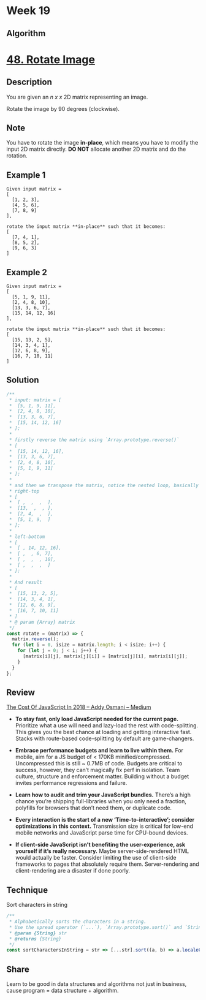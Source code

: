 # Week 19

## Algorithm

# [48. Rotate Image](https://leetcode.com/problems/rotate-image/)

## Description

You are given an *n x x* 2D matrix representing an image.

Rotate the image by 90 degrees (clockwise).

## Note

You have to rotate the image **in-place**, which means you have to modify the input 2D matrix directly. **DO NOT** allocate another 2D matrix and do the rotation.

## Example 1

```example
Given input matrix =
[
  [1, 2, 3],
  [4, 5, 6],
  [7, 8, 9]
],

rotate the input matrix **in-place** such that it becomes:
[
  [7, 4, 1],
  [8, 5, 2],
  [9, 6, 3]
]
```

## Example 2

```example
Given input matrix =
[
  [5, 1, 9, 11],
  [2, 4, 8, 10],
  [13, 3, 6, 7],
  [15, 14, 12, 16]
],

rotate the input matrix **in-place** such that it becomes:
[
  [15, 13, 2, 5],
  [14, 3, 4, 1],
  [12, 6, 8, 9],
  [16, 7, 10, 11]
]
```

## Solution

```javascript
/**
 * input: matrix = [
 *  [5, 1, 9, 11],
 *  [2, 4, 8, 10],
 *  [13, 3, 6, 7],
 *  [15, 14, 12, 16]
 * ];
 *
 * firstly reverse the matrix using `Array.prototype.reverse()`
 * [
 *  [15, 14, 12, 16],
 *  [13, 3, 6, 7],
 *  [2, 4, 8, 10],
 *  [5, 1, 9, 11]
 * ];
 *
 * and then we transpose the matrix, notice the nested loop, basically we exchange the two parts:
 * right-top
 * [
 *  [ ,  ,  ,  ],
 *  [13,  ,  , ],
 *  [2, 4,  ,  ],
 *  [5, 1, 9,  ]
 * ];
 *
 * left-bottom
 * [
 *  [ , 14, 12, 16],
 *  [ ,  , 6, 7],
 *  [ ,  ,  , 10],
 *  [ ,  ,  ,  ]
 * ];
 *
 * And result
 * [
 *  [15, 13, 2, 5],
 *  [14, 3, 4, 1],
 *  [12, 6, 8, 9],
 *  [16, 7, 10, 11]
 * ]
 * @ param {Array} matrix
 */
const rotate = (matrix) => {
  matrix.reverse();
  for (let i = 0, isize = matrix.length; i < isize; i++) {
    for (let j = 0; j < i; j++) {
      [matrix[i][j], matrix[j][i]] = [matrix[j][i], matrix[i][j]];
    }
  }
};
```


## Review

[The Cost Of JavaScript In 2018 – Addy Osmani – Medium](https://medium.com/@addyosmani/the-cost-of-javascript-in-2018-7d8950fbb5d4)

- **To stay fast, only load JavaScript needed for the current page.**
Prioritize what a use will need and lazy-load the rest with code-splitting. This gives you the best chance at loading and getting interactive fast. Stacks with route-based code-splitting by default are game-changers.

- **Embrace performance budgets and learn to live within them.**
For mobile, aim for a JS budget of < 170KB minified/compressed. Uncompressed this is still ~ 0.7MB of code. Budgets are critical to success, however, they can’t magically fix perf in isolation. Team culture, structure and enforcement matter. Building without a budget invites performance regressions and failure.

- **Learn how to audit and trim your JavaScript bundles.**
There’s a high chance you’re shipping full-libraries when you only need a fraction, polyfills for browsers that don’t need them, or duplicate code.

- **Every interaction is the start of a new ‘Time-to-interactive’; consider optimizations in this context.**
Transmission size is critical for low-end mobile networks and JavaScript parse time for CPU-bound devices.

- **If client-side JavaScript isn’t benefiting the user-experience, ask yourself if it’s really necessary.**
Maybe server-side-rendered HTML would actually be faster. Consider limiting the use of client-side frameworks to pages that absolutely require them. Server-rendering and client-rendering are a disaster if done poorly.

## Technique

Sort characters in string

```javascript
/**
 * Alphabetically sorts the characters in a string.
 * Use the spread operator (`...`), `Array.prototype.sort()` and `String.localeCompare()` to sort the characters in `str`, recombine using `Array.prototype.join()`.
 * @param {String} str
 * @returns {String}
 */
const sortCharactersInString = str => [...str].sort((a, b) => a.localeCompare(b)).join('');
```


## Share

Learn to be good in data structures and algorithms not just in business, cause program = data structure + algorithm.